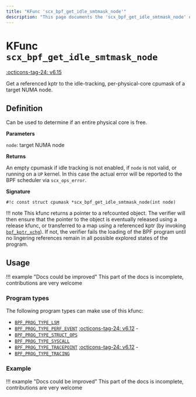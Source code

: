 ```yaml
---
title: "KFunc 'scx_bpf_get_idle_smtmask_node'"
description: "This page documents the 'scx_bpf_get_idle_smtmask_node' eBPF kfunc, including its definition, usage, program types that can use it, and examples."
---
```

# KFunc `scx_bpf_get_idle_smtmask_node`

<!-- [FEATURE_TAG](scx_bpf_get_idle_smtmask_node) -->
[:octicons-tag-24: v6.15](https://github.com/torvalds/linux/commit/01059219b0cfdb9fc0d5bd60458e614a3135e6e7)
<!-- [/FEATURE_TAG] -->

Get a referenced kptr to the idle-tracking, per-physical-core cpumask of a target NUMA node.

## Definition

Can be used to determine if an entire physical core is free.

**Parameters**

`node`: target NUMA node

**Returns**

An empty cpumask if idle tracking is not enabled, if `node` is not valid, or running on a `UP` kernel. In this case the actual error will be reported to the BPF scheduler via `scx_ops_error`.

**Signature**

<!-- [KFUNC_DEF] -->
`#!c const struct cpumask *scx_bpf_get_idle_smtmask_node(int node)`

!!! note
	This kfunc returns a pointer to a refcounted object. The verifier will then ensure that the pointer to the object 
	is eventually released using a release kfunc, or transferred to a map using a referenced kptr 
	(by invoking [`bpf_kptr_xchg`](../helper-function/bpf_kptr_xchg.md)). If not, the verifier fails the 
	loading of the BPF program until no lingering references remain in all possible explored states of the program.
<!-- [/KFUNC_DEF] -->

## Usage

!!! example "Docs could be improved"
    This part of the docs is incomplete, contributions are very welcome

### Program types

The following program types can make use of this kfunc:

<!-- [KFUNC_PROG_REF] -->
- [`BPF_PROG_TYPE_LSM`](../program-type/BPF_PROG_TYPE_LSM.md)
- [`BPF_PROG_TYPE_PERF_EVENT`](../program-type/BPF_PROG_TYPE_PERF_EVENT.md) [:octicons-tag-24: v6.12](https://github.com/torvalds/linux/commit/bc638d8cb5be813d4eeb9f63cce52caaa18f3960) - 
- [`BPF_PROG_TYPE_STRUCT_OPS`](../program-type/BPF_PROG_TYPE_STRUCT_OPS.md)
- [`BPF_PROG_TYPE_SYSCALL`](../program-type/BPF_PROG_TYPE_SYSCALL.md)
- [`BPF_PROG_TYPE_TRACEPOINT`](../program-type/BPF_PROG_TYPE_TRACEPOINT.md) [:octicons-tag-24: v6.12](https://github.com/torvalds/linux/commit/bc638d8cb5be813d4eeb9f63cce52caaa18f3960) - 
- [`BPF_PROG_TYPE_TRACING`](../program-type/BPF_PROG_TYPE_TRACING.md)
<!-- [/KFUNC_PROG_REF] -->

### Example

!!! example "Docs could be improved"
    This part of the docs is incomplete, contributions are very welcome

